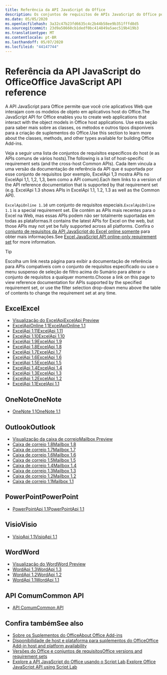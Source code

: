 ```yaml
---
title: Referência da API JavaScript do Office
description: Os conjuntos de requisitos de APIs JavaScript do Office por host.
ms.date: 05/05/2020
ms.openlocfilehash: 3a32c47b23fd6635c4c2b44b58ee9b351fffd8d5
ms.sourcegitcommit: 23d9a58660cb1dedf0bc414849a5aec519b419b3
ms.translationtype: MT
ms.contentlocale: pt-BR
ms.lasthandoff: 05/07/2020
ms.locfileid: "44147744"
---
```

# <a name="office-javascript-api-reference"></a><span data-ttu-id="41857-103">Referência da API JavaScript do Office</span><span class="sxs-lookup"><span data-stu-id="41857-103">Office JavaScript API reference</span></span>

<span data-ttu-id="41857-104">A API JavaScript para Office permite que você crie aplicativos Web que interajam com os modelos de objeto em aplicativos host do Office.</span><span class="sxs-lookup"><span data-stu-id="41857-104">The JavaScript API for Office enables you to create web applications that interact with the object models in Office host applications.</span></span> <span data-ttu-id="41857-105">Use esta seção para saber mais sobre as classes, os métodos e outros tipos disponíveis para a criação de suplementos do Office.</span><span class="sxs-lookup"><span data-stu-id="41857-105">Use this section to learn more about the classes, methods, and other types available for building Office Add-ins.</span></span>

<span data-ttu-id="41857-106">Veja a seguir uma lista de conjuntos de requisitos específicos do host (e as APIs comuns de vários hosts).</span><span class="sxs-lookup"><span data-stu-id="41857-106">The following is a list of host-specific requirement sets (and the cross-host Common APIs).</span></span> <span data-ttu-id="41857-107">Cada item vincula a uma versão da documentação de referência da API que é suportada por esse conjunto de requisitos (por exemplo, ExcelApi 1,3 mostra APIs no ExcelApi 1,1, 1,2, 1,3, bem como a API comum).</span><span class="sxs-lookup"><span data-stu-id="41857-107">Each item links to a version of the API reference documentation that is supported by that requirement set (e.g. ExcelApi 1.3 shows APIs in ExcelApi 1.1, 1.2, 1.3 as well as the Common API).</span></span>

<span data-ttu-id="41857-108">`ExcelApiOnline 1.1`é um conjunto de requisitos especiais.</span><span class="sxs-lookup"><span data-stu-id="41857-108">`ExcelApiOnline 1.1` is a special requirement set.</span></span> <span data-ttu-id="41857-109">Ele contém as APIs mais recentes para o Excel na Web, mas essas APIs podem não ser totalmente suportadas em todas as plataformas.</span><span class="sxs-lookup"><span data-stu-id="41857-109">It contains the latest APIs for Excel on the web, but those APIs may not yet be fully supported across all platforms.</span></span> <span data-ttu-id="41857-110">Confira o [conjunto de requisitos da API JavaScript do Excel online somente](/office/dev/add-ins/reference/requirement-sets/excel-api-online-requirement-set) para obter mais informações.</span><span class="sxs-lookup"><span data-stu-id="41857-110">See [Excel JavaScript API online-only requirement set](/office/dev/add-ins/reference/requirement-sets/excel-api-online-requirement-set) for more information.</span></span>

> [!TIP]
> <span data-ttu-id="41857-111">Escolha um link nesta página para exibir a documentação de referência para APIs compatíveis com o conjunto de requisitos especificado ou use o menu suspenso de seleção de filtro acima do Sumário para alterar o conjunto de requisitos a qualquer momento.</span><span class="sxs-lookup"><span data-stu-id="41857-111">Choose a link on this page to view reference documentation for APIs supported by the specified requirement set, or use the filter selection drop-down menu above the table of contents to change the requirement set at any time.</span></span>

## <a name="excel"></a><span data-ttu-id="41857-112">Excel</span><span class="sxs-lookup"><span data-stu-id="41857-112">Excel</span></span>

- [<span data-ttu-id="41857-113">Visualização do ExcelApi</span><span class="sxs-lookup"><span data-stu-id="41857-113">ExcelApi Preview</span></span>](/javascript/api/excel?view=excel-js-preview)
- [<span data-ttu-id="41857-114">ExcelApiOnline 1,1</span><span class="sxs-lookup"><span data-stu-id="41857-114">ExcelApiOnline 1.1</span></span>](/javascript/api/excel?view=excel-js-online)
- [<span data-ttu-id="41857-115">ExcelApi 1,11</span><span class="sxs-lookup"><span data-stu-id="41857-115">ExcelApi 1.11</span></span>](/javascript/api/excel?view=excel-js-1.11)
- [<span data-ttu-id="41857-116">ExcelApi 1.10</span><span class="sxs-lookup"><span data-stu-id="41857-116">ExcelApi 1.10</span></span>](/javascript/api/excel?view=excel-js-1.10)
- [<span data-ttu-id="41857-117">ExcelApi 1.9</span><span class="sxs-lookup"><span data-stu-id="41857-117">ExcelApi 1.9</span></span>](/javascript/api/excel?view=excel-js-1.9)
- [<span data-ttu-id="41857-118">ExcelApi 1.8</span><span class="sxs-lookup"><span data-stu-id="41857-118">ExcelApi 1.8</span></span>](/javascript/api/excel?view=excel-js-1.8)
- [<span data-ttu-id="41857-119">ExcelApi 1.7</span><span class="sxs-lookup"><span data-stu-id="41857-119">ExcelApi 1.7</span></span>](/javascript/api/excel?view=excel-js-1.7)
- [<span data-ttu-id="41857-120">ExcelApi 1.6</span><span class="sxs-lookup"><span data-stu-id="41857-120">ExcelApi 1.6</span></span>](/javascript/api/excel?view=excel-js-1.6)
- [<span data-ttu-id="41857-121">ExcelApi 1.5</span><span class="sxs-lookup"><span data-stu-id="41857-121">ExcelApi 1.5</span></span>](/javascript/api/excel?view=excel-js-1.5)
- [<span data-ttu-id="41857-122">ExcelApi 1.4</span><span class="sxs-lookup"><span data-stu-id="41857-122">ExcelApi 1.4</span></span>](/javascript/api/excel?view=excel-js-1.4)
- [<span data-ttu-id="41857-123">ExcelApi 1.3</span><span class="sxs-lookup"><span data-stu-id="41857-123">ExcelApi 1.3</span></span>](/javascript/api/excel?view=excel-js-1.3)
- [<span data-ttu-id="41857-124">ExcelApi 1.2</span><span class="sxs-lookup"><span data-stu-id="41857-124">ExcelApi 1.2</span></span>](/javascript/api/excel?view=excel-js-1.2)
- [<span data-ttu-id="41857-125">ExcelApi 1.1</span><span class="sxs-lookup"><span data-stu-id="41857-125">ExcelApi 1.1</span></span>](/javascript/api/excel?view=excel-js-1.1)

## <a name="onenote"></a><span data-ttu-id="41857-126">OneNote</span><span class="sxs-lookup"><span data-stu-id="41857-126">OneNote</span></span>

- [<span data-ttu-id="41857-127">OneNote 1,1</span><span class="sxs-lookup"><span data-stu-id="41857-127">OneNote 1.1</span></span>](/javascript/api/onenote?view=onenote-js-1.1)

## <a name="outlook"></a><span data-ttu-id="41857-128">Outlook</span><span class="sxs-lookup"><span data-stu-id="41857-128">Outlook</span></span>

- [<span data-ttu-id="41857-129">Visualização da caixa de correio</span><span class="sxs-lookup"><span data-stu-id="41857-129">Mailbox Preview</span></span>](/javascript/api/outlook?view=outlook-js-preview)
- [<span data-ttu-id="41857-130">Caixa de correio 1.8</span><span class="sxs-lookup"><span data-stu-id="41857-130">Mailbox 1.8</span></span>](/javascript/api/outlook?view=outlook-js-1.8)
- [<span data-ttu-id="41857-131">Caixa de correio 1.7</span><span class="sxs-lookup"><span data-stu-id="41857-131">Mailbox 1.7</span></span>](/javascript/api/outlook?view=outlook-js-1.7)
- [<span data-ttu-id="41857-132">Caixa de correio 1.6</span><span class="sxs-lookup"><span data-stu-id="41857-132">Mailbox 1.6</span></span>](/javascript/api/outlook?view=outlook-js-1.6)
- [<span data-ttu-id="41857-133"> Caixa de correio 1.5</span><span class="sxs-lookup"><span data-stu-id="41857-133">Mailbox 1.5</span></span>](/javascript/api/outlook?view=outlook-js-1.5)
- [<span data-ttu-id="41857-134"> Caixa de correio 1.4</span><span class="sxs-lookup"><span data-stu-id="41857-134">Mailbox 1.4</span></span>](/javascript/api/outlook?view=outlook-js-1.4)
- [<span data-ttu-id="41857-135"> Caixa de correio 1.3</span><span class="sxs-lookup"><span data-stu-id="41857-135">Mailbox 1.3</span></span>](/javascript/api/outlook?view=outlook-js-1.3)
- [<span data-ttu-id="41857-136">Caixa de correio 1.2</span><span class="sxs-lookup"><span data-stu-id="41857-136">Mailbox 1.2</span></span>](/javascript/api/outlook?view=outlook-js-1.2)
- [<span data-ttu-id="41857-137"> Caixa de correio 1.1</span><span class="sxs-lookup"><span data-stu-id="41857-137">Mailbox 1.1</span></span>](/javascript/api/outlook?view=outlook-js-1.1)

## <a name="powerpoint"></a><span data-ttu-id="41857-138">PowerPoint</span><span class="sxs-lookup"><span data-stu-id="41857-138">PowerPoint</span></span>

- [<span data-ttu-id="41857-139">PowerPointApi 1.1</span><span class="sxs-lookup"><span data-stu-id="41857-139">PowerPointApi 1.1</span></span>](/javascript/api/powerpoint?view=powerpoint-js-1.1)

## <a name="visio"></a><span data-ttu-id="41857-140">Visio</span><span class="sxs-lookup"><span data-stu-id="41857-140">Visio</span></span>

- [<span data-ttu-id="41857-141">VisioApi 1,1</span><span class="sxs-lookup"><span data-stu-id="41857-141">VisioApi 1.1</span></span>](/javascript/api/visio?view=visio-js-1.1)

## <a name="word"></a><span data-ttu-id="41857-142">Word</span><span class="sxs-lookup"><span data-stu-id="41857-142">Word</span></span>

- [<span data-ttu-id="41857-143">Visualização do Word</span><span class="sxs-lookup"><span data-stu-id="41857-143">Word Preview</span></span>](/javascript/api/word?view=word-js-preview)
- [<span data-ttu-id="41857-144">WordApi 1.3</span><span class="sxs-lookup"><span data-stu-id="41857-144">WordApi 1.3</span></span>](/javascript/api/word?view=word-js-1.3)
- [<span data-ttu-id="41857-145">WordApi 1.2</span><span class="sxs-lookup"><span data-stu-id="41857-145">WordApi 1.2</span></span>](/javascript/api/word?view=word-js-1.2)
- [<span data-ttu-id="41857-146">WordApi 1.1</span><span class="sxs-lookup"><span data-stu-id="41857-146">WordApi 1.1</span></span>](/javascript/api/word?view=word-js-1.1)

## <a name="common-api"></a><span data-ttu-id="41857-147">API Comum</span><span class="sxs-lookup"><span data-stu-id="41857-147">Common API</span></span>

- [<span data-ttu-id="41857-148">API Comum</span><span class="sxs-lookup"><span data-stu-id="41857-148">Common API</span></span>](/javascript/api/office?view=common-js)

## <a name="see-also"></a><span data-ttu-id="41857-149">Confira também</span><span class="sxs-lookup"><span data-stu-id="41857-149">See also</span></span>

- [<span data-ttu-id="41857-150">Sobre os Suplementos do Office</span><span class="sxs-lookup"><span data-stu-id="41857-150">About Office Add-ins</span></span>](/office/dev/add-ins/overview)
- [<span data-ttu-id="41857-151">Disponibilidade de host e plataforma para suplementos do Office</span><span class="sxs-lookup"><span data-stu-id="41857-151">Office Add-in host and platform availability</span></span>](/office/dev/add-ins/overview/office-add-in-availability)
- [<span data-ttu-id="41857-152">Versões do Office e conjuntos de requisitos</span><span class="sxs-lookup"><span data-stu-id="41857-152">Office versions and requirement sets</span></span>](/office/dev/add-ins/develop/office-versions-and-requirement-sets)
- <span data-ttu-id="41857-153">[Explore a API JavaScript do Office usando o Script Lab](/office/dev/add-ins/overview/explore-with-script-lab).</span><span class="sxs-lookup"><span data-stu-id="41857-153">[Explore Office JavaScript API using Script Lab](/office/dev/add-ins/overview/explore-with-script-lab)</span></span>
